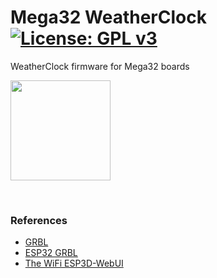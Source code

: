 # Mega32 WeatherClock  [![License: GPL v3](https://img.shields.io/badge/License-GPLv3-blue.svg)](https://www.gnu.org/licenses/gpl-3.0)  

WeatherClock firmware for Mega32 boards<br>
 
<img src="doc/DarkSkyWeatherNTP_0820.gif" width="160"> <br>


<br> 

### References
  - [GRBL](https://github.com/gnea/grbl/wiki) <br>
  - [ESP32 GRBL](https://github.com/bdring/Grbl_Esp32) <br>
  - [The WiFi ESP3D-WebUI](https://github.com/luc-github/ESP3D-WEBUI)
